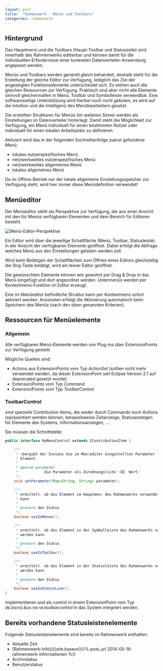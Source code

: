 ```yaml
---
layout: post
title:  "Rahmenwerk - Menüs und Toolbars"
categories: rahmenwerk
---
```


## Hintergrund

Das Hauptmenü und die Toolbars (Haupt-Toolbar und Statuszeile) sind innerhalb des 
Rahmenwerks editierbar und können damit für die individuellen Erfordernisse einer
konkreten Datenverteiler-Anwendung angepasst werden.

Menüs und Toolbars werden generell gleich behandelt, deshalb steht für die Erstellung
der gleiche Editor zur Verfügung, lediglich das Ziel der angezeigten Funktionselemente
unterscheidet sich. Es stehen auch die gleichen Ressourcen zur Verfügung. Praktisch
sind aber nicht alle Elemente sinnvoll gleichermaßen in Menü, Toolbar und Symbolleiste
verwendbar. Eine softwareseitige Unterstützung wird hierbei noch nicht geboten, es wird
auf die Intuition und die Intelligenz des Menübearbeiters gesetzt.

Die erstellten Strukturen für Menüs (im weiteren Sinne) werden als Einstellungen
im Datenverteiler hinterlegt. Damit steht die Möglichkeit zur Verfügung, ein Menü
individuell für einen bestimmten Nutzer oder individuell für einen lokalen Arbeitsplatz
zu definieren.

Aktiviert wird das in der folgenden Suchreihenfolge zuerst gefundene Menü:

- lokales nutzerspezifisches Menü
- netzwerkweites nutzerspezifisches Menü
- netzwerkweites allgemeines Menü
- lokales allgemeines Menü

Da im Offline-Betrieb nur der lokale allgemeine Einstellungsspeicher zur Verfügung steht, 
wird hier immer diese Menüdefinition verwendet! 

## Menüeditor

Der Menüeditor steht als Perspektive zur Verfügung, die aus einer Ansicht mit den für
Menüs verfügbaren Elementen und dem Bereich für Editoren besteht.

![Menü-Editor-Perspektive]({{site.baseurl}}/assets/menu_editor.png)

Ein Editor wird über die jeweilige Schaltfläche (Menü, Toolbar, Statusleiste) in der 
Ansicht der verfügbaren Elemente geöffnet. Dabei erfolgt die Abfrage welches Menü aus 
den Einstellungen geladen werden soll.

Wird beim Betätigen der Schaltflächen zum Öffnen eines Editors gleichzeitig die Strg-Taste
betätigt, wird ein leerer Editor geöffnet.

Die gewünschten Elemente können wie gewohnt per Drag & Drop in das Menü eingefügt und 
dort angeordnet werden. Untermenüs werden per Kontextmenü-Funktion im Editor erzeugt.

Eine im Menüeditor befindliche Struktur kann per Kontextmenü sofort aktiviert werden.
Ansonsten erfolgt die Aktivierung automatisch beim Speichern des Menüs (nach den oben
genannten Kriterien).

## Ressourcen für Menüelemente
 
### Allgemein
 
Alle verfügbaren Menü-Elemente werden von Plug-ins über ExtensionPoints zur Verfügung
gestellt. 

Mögliche Quellen sind:

- Actions aus ExtensionPoints vom Typ *ActionSet* (sollten nicht mehr verwendet werden,
  da dieser ExtensionPoint seit Eclipse Version 2.1 auf deprecated gesetzt wurde)
- ExtensionPoints vom Typ *Command*
- ExtensionPoints vom Typ *ToolbarControl*

### ToolbarControl

sind spezielle Contribution-Items, die weder durch Commands noch Actions 
repräsentiert werden können, beispielsweise Zeitanzeige, Statusanzeigen für Elemente
des Systems, Informationsanzeigen, ....

Sie müssen die Schnittstelle:

```java
public interface RwMenuControl extends IContributionItem {

    /**
     * übergibt der Instanz die im Menüeditor eingestellten Parameter für das
     * Element.
     * 
     * @param parameter
     *            die Parameter als Zurodnungsliste (ID, Wert)
     */
    void setParameter(Map<String, String> parameter);

    /**
     * ermittelt, ob das Element im Hauptmenü des Rahmenwerks verwendet werden
     * kann.
     * 
     * @return den Status
     */
    boolean useInMenue();

    /**
     * ermittelt, ob das Element in der Symbolleiste des Rahmenwerks verwendet
     * werden kann.
     * 
     * @return den Status
     */
    boolean useInToolbar();

    /**
     * ermittelt, ob das Element in der Statusleiste des Rahmenwerks verwendet
     * werden kann.
     * 
     * @return den Status
     */
    boolean useInStatusLine();
}
```

implementieren und als *control* in einem ExtensionPoint vom Typ 
*de.bsvrz.buv.rw.rw.toolbarcontrol* in das System integriert werden.

## Bereits vorhandene Statusleistenelemente

Folgende Statusleistenelemente sind bereits im Rahmenwerk enthalten:
 - Aktuelle Zeit
 - [Rahmenwerk-Info]({{site.baseurl}}{% post_url 2014-05-16-rahmenwerk-informationen %})
 - Archivstatus
 - Benutzerstatus
 
